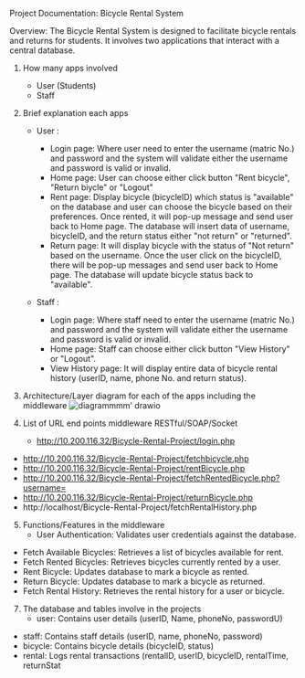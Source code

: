 Project Documentation: Bicycle Rental System

Overview:
The Bicycle Rental System is designed to facilitate bicycle rentals and returns for students. It involves two applications that interact with a central database.

1. How many apps involved
	- User (Students)
	- Staff

2. Brief explanation each apps 
	- User :
		- Login page: Where user need to enter the username (matric No.) and password and the system will validate either the username and password 			  is valid or invalid.
		- Home page: User can choose either click button "Rent bicycle", "Return biycle" or "Logout"
		- Rent page: Display bicycle (bicycleID) which status is "available" on the database and user can choose the bicycle based on their 		  		  preferences. Once rented, it will pop-up message and send user back to Home page. The database will insert data of username, bicycleID, 		  	  and the return status either "not return" or "returned".
		- Return page: It will display bicycle with the status of "Not return" based on the username. Once the user click on the bicycleID, there 		 	  will be pop-up messages and send user back to Home page. The database will update bicycle status back to "available".

	- Staff :
		- Login page: Where staff need to enter the username (matric No.) and password and the system will validate either the username and password 		  is valid or invalid.
		- Home page: Staff can choose either click button "View History" or "Logout".
		- View History page: It will display entire data of bicycle rental history (userID, name, phone No. and return status).


3. Architecture/Layer diagram for each of the apps including the middleware
   ![diagrammmm' drawio](https://github.com/user-attachments/assets/05a427c2-046d-4fc7-84ec-bfaa86299c65)

5. List of URL end points middleware RESTful/SOAP/Socket
	- http://10.200.116.32/Bicycle-Rental-Project/login.php
 - http://10.200.116.32/Bicycle-Rental-Project/fetchbicycle.php
 - http://10.200.116.32/Bicycle-Rental-Project/rentBicycle.php
 - http://10.200.116.32/Bicycle-Rental-Project/fetchRentedBicycle.php?username=
 - http://10.200.116.32/Bicycle-Rental-Project/returnBicycle.php
 - http://localhost/Bicycle-Rental-Project/fetchRentalHistory.php

5. Functions/Features in the middleware
	- User Authentication: Validates user credentials against the database.
 - Fetch Available Bicycles: Retrieves a list of bicycles available for rent.
 - Fetch Rented Bicycles: Retrieves bicycles currently rented by a user.
 - Rent Bicycle: Updates database to mark a bicycle as rented.
 - Return Bicycle: Updates database to mark a bicycle as returned.
 - Fetch Rental History: Retrieves the rental history for a user or bicycle.


7. The database and tables involve in the projects
	- user: Contains user details (userID, Name, phoneNo, passwordU)
 - staff: Contains staff details (userID, name, phoneNo, password)
 - bicycle: Contains bicycle details (bicycleID, status)
 - rental: Logs rental transactions (rentalID, userID, bicycleID, rentalTime, returnStat

